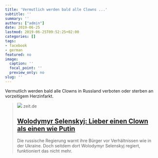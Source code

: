 ```yaml
---
title: 'Vermutlich werden bald alle Clowns ...'
subtitle: ''
summary: ''
authors: ["admin"]
date: 2019-06-25
lastmod: 2019-06-25T09:52:25+02:00
categories: []
tags:
- facebook
- german
featured: no
image:
  caption: ''
  focal_point: ''
  preview_only: no
slug: ''
---
```

Vermutlich werden bald alle Clowns in Russland verboten oder sterben an vorzeitigem Herzinfarkt.
> [![](https://img.zeit.de/autoren/B/Alice_Bota/alice-bota/wide__1300x731)](https://www.zeit.de/politik/ausland/2019-05/wolodymyr-selenskyj-ukraine-praesident-wahl-russland-oligarchen?page=2#comment-form)
> zeit.de
> ## [Wolodymyr Selenskyj: Lieber einen Clown als einen wie Putin](https://www.zeit.de/politik/ausland/2019-05/wolodymyr-selenskyj-ukraine-praesident-wahl-russland-oligarchen?page=2#comment-form)
>
>Die russische Regierung warnt ihre Bürger vor Verhältnissen wie in der Ukraine. Doch seitdem dort Wolodymyr Selenskyj regiert, funktioniert das nicht mehr.


